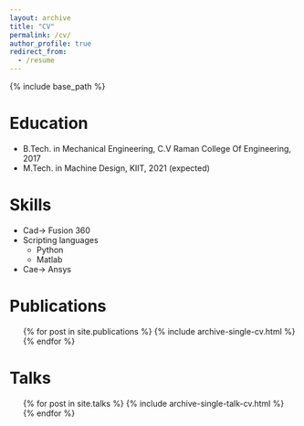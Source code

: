 ```yaml
---
layout: archive
title: "CV"
permalink: /cv/
author_profile: true
redirect_from:
  - /resume
---
```


{% include base_path %}

Education
======
* B.Tech. in Mechanical Engineering, C.V Raman College Of Engineering, 2017
* M.Tech. in Machine Design, KIIT, 2021 (expected)
  
Skills
======
* Cad-> Fusion 360
* Scripting languages
  * Python
  * Matlab
* Cae-> Ansys 

Publications
======
  <ul>{% for post in site.publications %}
    {% include archive-single-cv.html %}
  {% endfor %}</ul>
  
Talks
======
  <ul>{% for post in site.talks %}
    {% include archive-single-talk-cv.html %}
  {% endfor %}</ul>
  
